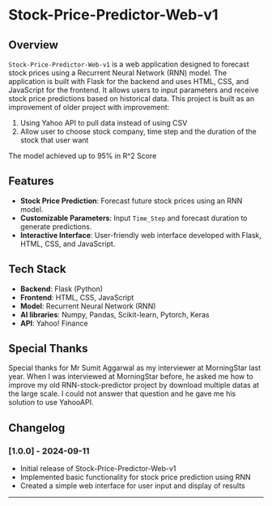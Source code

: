 # Stock-Price-Predictor-Web-v1

## Overview

`Stock-Price-Predictor-Web-v1` is a web application designed to forecast stock prices using a Recurrent Neural Network (RNN) model. The application is built with Flask for the backend and uses HTML, CSS, and JavaScript for the frontend. It allows users to input parameters and receive stock price predictions based on historical data. This project is built as an improvement of older project with improvement:
1. Using Yahoo API to pull data instead of using CSV
2. Allow user to choose stock company, time step and the duration of the stock that user want

The model achieved up to 95% in R^2 Score
## Features

- **Stock Price Prediction**: Forecast future stock prices using an RNN model.
- **Customizable Parameters**: Input `Time_Step` and forecast duration to generate predictions.
- **Interactive Interface**: User-friendly web interface developed with Flask, HTML, CSS, and JavaScript.

## Tech Stack

- **Backend**: Flask (Python)
- **Frontend**: HTML, CSS, JavaScript
- **Model**: Recurrent Neural Network (RNN)
- **AI libraries**: Numpy, Pandas, Scikit-learn, Pytorch, Keras
- **API**: Yahoo! Finance
## Special Thanks
Special thanks for Mr Sumit Aggarwal as my interviewer at MorningStar last year. When I was interviewed at MorningStar before, he asked me how to improve my old RNN-stock-predictor project by download multiple datas at the large scale. I could not answer that question and he gave me his solution to use YahooAPI. 

## Changelog

### [1.0.0] - 2024-09-11
- Initial release of Stock-Price-Predictor-Web-v1
- Implemented basic functionality for stock price prediction using RNN
- Created a simple web interface for user input and display of results

---
